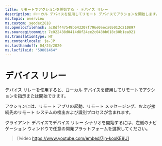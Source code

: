 ```yaml
---
title: リモートでアクションを開始する - デバイス リレー
description: ローカル デバイスを使用してリモート デバイスでアクションを開始します。
ms.topic: overview
ms.custom: seodec2018
ms.openlocfilehash: ac8df447549b643207f796e0eeca05012c210897
ms.sourcegitcommit: 7e022438d0414d8f24ee2c048bb018c80b1ea921
ms.translationtype: HT
ms.contentlocale: ja-JP
ms.lasthandoff: 04/24/2020
ms.locfileid: "59801464"
---
```

# <a name="device-relay"></a>デバイス リレー

デバイス リレーを使用すると、ローカル デバイスを使用してリモートでアクションを指示または開始できます。

アクションには、リモート アプリの起動、リモート メッセージング、および接続先のリモート システムの検出および識別プロセスが含まれます。

クライアント デバイスでデバイス リレー シナリオを開始するには、左側のナビゲーション ウィンドウで任意の開発プラットフォームを選択してください。

> [!video https://www.youtube.com/embed/7jn-kooKE8U]